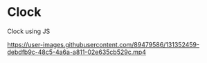 # Clock
Clock using JS

https://user-images.githubusercontent.com/89479586/131352459-debdfb9c-48c5-4a6a-a811-02e635cb529c.mp4
